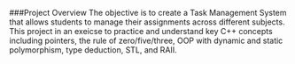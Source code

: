###Project Overview
The objective is to create a Task Management System that allows students to manage their assignments across different subjects. This project in an exeicse to practice and understand key C++ concepts including pointers, the rule of zero/five/three, OOP with dynamic and static polymorphism, type deduction, STL, and RAII. 

